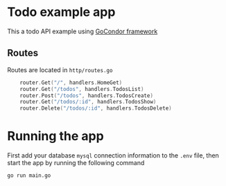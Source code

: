 # Todo example app
This a todo API example using [GoCondor framework](gocondor.github.io)

## Routes 
Routes are located in `http/routes.go`
```go
	router.Get("/", handlers.HomeGet)
	router.Get("/todos", handlers.TodosList)
	router.Post("/todos", handlers.TodosCreate)
	router.Get("/todos/:id", handlers.TodosShow)
	router.Delete("/todos/:id", handlers.TodosDelete)
```

# Running the app 
First add your database `mysql` connection information to the `.env` file, then start the app by running the following command 
```bash
go run main.go
```
